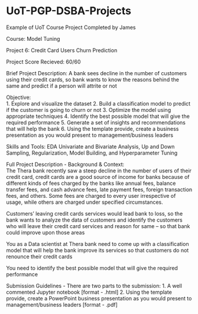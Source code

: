 # UoT-PGP-DSBA-Projects

Example of UoT Course Project Completed by James

Course: Model Tuning 

Project 6: Credit Card Users Churn Prediction

Project Score Recieved: 60/60

Brief Project Description: A bank sees decline in the number of customers using their credit cards, so bank wants to know the reasons behind the same and predict if a person will attrite or not

Objective:	
	1. Explore and visualize the dataset
	2. Build a classification model to predict if the customer is going to churn or not
	3. Optimize the model using appropriate techniques
  4. Identify the best possible model that will give the required performance
  5. Generate a set of insights and recommendations that will help the bank
  6. Using the template provide, create a business presentation as you would present to management/business leaders

Skills and Tools: EDA Univariate and Bivariate Analysis, Up and Down Sampling, Regularization, Model Building, and Hyperparameter Tuning

Full Project Description - Background & Context:  
The Thera bank recently saw a steep decline in the number of users of their credit card, credit cards are a good source of income for banks because of different kinds of fees charged by the banks like annual fees, balance transfer fees, and cash advance fees, late payment fees, foreign transaction fees, and others. Some fees are charged to every user irrespective of usage, while others are charged under specified circumstances.

Customers’ leaving credit cards services would lead bank to loss, so the bank wants to analyze the data of customers and identify the customers who will leave their credit card services and reason for same – so that bank could improve upon those areas

You as a Data scientist at Thera bank need to come up with a classification model that will help the bank improve its services so that customers do not renounce their credit cards

You need to identify the best possible model that will give the required performance

Submission Guidelines - There are two parts to the submission: 
	1. A well commented Jupyter notebook [format - .html]
	2. Using the template provide, create a PowerPoint business presentation as you would present to management/business leaders [format - .pdf]
